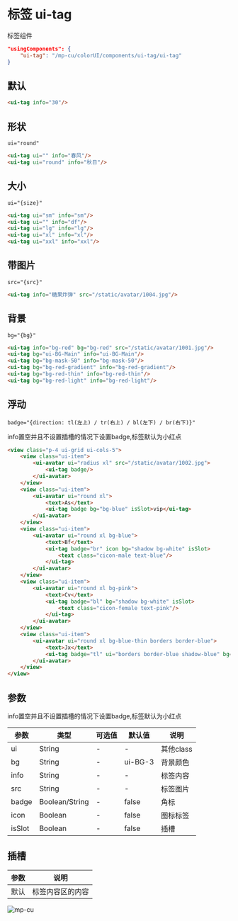 <div class="mp-cu-doc-view">
<div class="mp-cu-doc">

# 标签 ui-tag

标签组件

```json
"usingComponents": {
    "ui-tag": "/mp-cu/colorUI/components/ui-tag/ui-tag"
}
```

## 默认

```html
<ui-tag info="30"/>
```

## 形状

`ui="round"`

```html
<ui-tag ui="" info="春风"/>
<ui-tag ui="round" info="秋日"/>
```

## 大小

`ui="{size}"`

```html
<ui-tag ui="sm" info="sm"/>
<ui-tag ui="" info="df"/>
<ui-tag ui="lg" info="lg"/>
<ui-tag ui="xl" info="xl"/>
<ui-tag ui="xxl" info="xxl"/>
```

## 带图片

`src="{src}"`

```html
<ui-tag info="糖果炸弹" src="/static/avatar/1004.jpg"/>
```


## 背景

`bg="{bg}"`

```html
<ui-tag info="bg-red" bg="bg-red" src="/static/avatar/1001.jpg"/>
<ui-tag bg="ui-BG-Main" info="ui-BG-Main"/>
<ui-tag bg="bg-mask-50" info="bg-mask-50"/>
<ui-tag bg="bg-red-gradient" info="bg-red-gradient"/>
<ui-tag bg="bg-red-thin" info="bg-red-thin"/>
<ui-tag bg="bg-red-light" info="bg-red-light"/>
```

## 浮动

`badge="{direction: tl(左上) / tr(右上) / bl(左下) / br(右下)}"`

info置空并且不设置插槽的情况下设置badge,标签默认为小红点

```html
<view class="p-4 ui-grid ui-cols-5">
    <view class="ui-item">
        <ui-avatar ui="radius xl" src="/static/avatar/1002.jpg">
            <ui-tag badge/>
        </ui-avatar>
    </view>
    <view class="ui-item">
        <ui-avatar ui="round xl">
            <text>As</text>
            <ui-tag badge bg="bg-blue" isSlot>vip</ui-tag>
        </ui-avatar>
    </view>
    <view class="ui-item">
        <ui-avatar ui="round xl bg-blue">
            <text>Bf</text>
            <ui-tag badge="br" icon bg="shadow bg-white" isSlot>
                <text class="cicon-male text-blue"/>
            </ui-tag>
        </ui-avatar>
    </view>
    <view class="ui-item">
        <ui-avatar ui="round xl bg-pink">
            <text>Cv</text>
            <ui-tag badge="bl" bg="shadow bg-white" isSlot>
                <text class="cicon-female text-pink"/>
            </ui-tag>
        </ui-avatar>
    </view>
    <view class="ui-item">
        <ui-avatar ui="round xl bg-blue-thin borders border-blue">
            <text>Jx</text>
            <ui-tag badge="tl" ui="borders border-blue shadow-blue" bg="bg-blue-light" isSlot>user</ui-tag>
        </ui-avatar>
    </view>
</view>
```


## 参数

info置空并且不设置插槽的情况下设置badge,标签默认为小红点

|  参数  |  类型  |  可选值  |  默认值  |       说明       |
|----------|----------|----------|----------|----------|
| ui | String | - | - | 其他class |
| bg | String | - | ui-BG-3 | 背景颜色 |
| info | String | - | - | 标签内容 |
| src | String | - | - | 标签图片 |
| badge | Boolean/String | - | false | 角标 |
| icon | Boolean | - | false | 图标标签 |
| isSlot | Boolean | - | false | 插槽 |

## 插槽

|  参数  |       说明       |
|----------|----------|
| 默认 | 标签内容区的内容 |

</div>
<div class="mp-cu-doc-image" style="max-height: inherit;">

![mp-cu](https://colorui-assest.vercel.app/mp-cu-doc/tag.jpg)

</div>
</div>